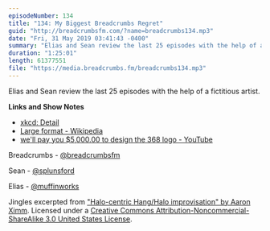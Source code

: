```yaml
---
episodeNumber: 134
title: "134: My Biggest Breadcrumbs Regret"
guid: "http://breadcrumbsfm.com/?name=breadcrumbs134.mp3"
date: "Fri, 31 May 2019 03:41:43 -0400"
summary: "Elias and Sean review the last 25 episodes with the help of a fictitious artist."
duration: "1:25:01"
length: 61377551
file: "https://media.breadcrumbs.fm/breadcrumbs134.mp3"
---
```

Elias and Sean review the last 25 episodes with the help of a fictitious artist.

**Links and Show Notes**
- [xkcd: Detail](https://xkcd.com/1204/)
- [Large format - Wikipedia](https://en.wikipedia.org/wiki/Large_format)
- [we'll pay you $5,000.00 to design the 368 logo - YouTube](https://youtu.be/S5TGPGACJ2M?t=3m40s)

Breadcrumbs - [@breadcrumbsfm](https://twitter.com/breadcrumbsfm)

Sean - [@splunsford](https://twitter.com/splunsford)

Elias - [@muffinworks](https://twitter.com/muffinworks)

Jingles excerpted from ["Halo-centric Hang/Halo improvisation" by Aaron Ximm](http://freemusicarchive.org/music/aaron_ximm/handpans_and_the_hang/). Licensed under a [Creative Commons Attribution-Noncommercial-ShareAlike 3.0 United States License](http://creativecommons.org/licenses/by-nc-sa/3.0/us/).